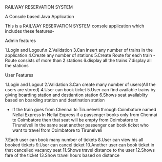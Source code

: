 RAILWAY RESERVATION SYSTEM
 
 A Console based Java Application
 
 This is a RAILWAY RESERVATION SYSTEM console application which includes these features-
 
Admin features

1.Login and Logout\n
2.Validation
3.Can insert any number of trains in the application
4.Create any number of stations
5.Create Route for each train - Route consists of more than 2 stations
6.display all the trains
7.display all the stations

User Features

1.Login and Logout
2.Validation
3.Can create many number of users(All the users are stored)
4.User can book ticket
5.User can find available trains by giving boarding station and destiantion station
6.Shows seat availablity based on boarding station and destination station

* If the train goes from Chennai to Tirunelveli through Coimbatore named Nellai Express
In Nellai Express if a passenger books only from Chennai to Coimbatore then that seat will be empty from Coimbatore to Tirunelveli
In the same seat another passenger can book ticket who want to travel from Coimbatore to Tirunelveli

7.Each user can book many number of tickets
8.User can view his all booked tickets
9.User can cancel ticket
10.Another user can book ticket in that cancelled vacancy seat
11.Shows travel distance to the user
12.Shows fare of the ticket
13.Show travel hours based on distance

